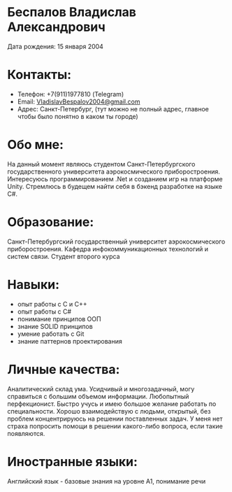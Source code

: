 # Беспалов Владислав Александрович

Дата рождения: 15 января 2004

# Контакты:

- Телефон: +7(911)1977810 (Telegram)
- Email: VladislavBespalov2004@gmail.com
- Адрес: Санкт-Петербург, (тут можно не полный адрес, главное чтобы было понятно в каком ты городе)

# Обо мне:

На данный момент являюсь студентом Санкт-Петербургского государственного университета аэрокосмического приборостроения. Интересуюсь программированием .Net и созданием игр на платформе Unity. Стремлюсь в будещем найти себя в бэкенд разработке на языке C#.

# Образование:

Санкт-Петербургский государственный университет аэрокосмического приборостроения. Кафедра инфокоммуникационных технологий и систем связи. Студент второго курса

# Навыки:

- опыт работы с С и C++
- опыт работы с C#
- понимание принципов ООП
- знание SOLID принципов
- умение работать с Git
- знание паттернов проектирования

# Личные качества:

Аналитический склад ума. Усидчивый и многозадачный, могу справиться с большим объемом информации. Любопытный перфекционист. Быстро учусь и имею большое желание работать по специальности. Хорошо взаимодействую с людьми, открытый, без проблем концентрируюсь на решении поставленных задач. У меня нет страха попросить помощи в решении какого-либо вопроса, если такие появляются.

# Иностранные языки:

Английский язык - базовые знания на уровне A1, понимание речи
